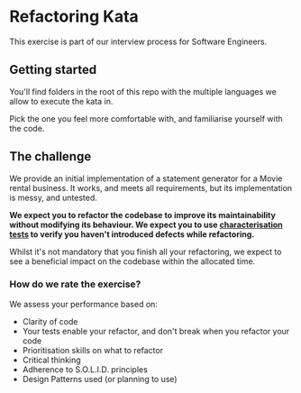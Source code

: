 # Refactoring Kata

This exercise is part of our interview process for Software Engineers.

## Getting started

You'll find folders in the root of this repo with the multiple languages we allow to execute the kata in.

Pick the one you feel more comfortable with, and familiarise yourself with the code.

## The challenge

We provide an initial implementation of a statement generator for a Movie rental business. It works, and meets all requirements, but its implementation is messy, and untested.

**We expect you to refactor the codebase to improve its maintainability without modifying its behaviour. We expect you to use [characterisation tests](http://wiki.c2.com/?CharacterizationTest) to verify you haven't introduced defects while refactoring.**

Whilst it's not mandatory that you finish all your refactoring, we expect to see a beneficial impact on the codebase within the allocated time.

### How do we rate the exercise?

We assess your performance based on:

* Clarity of code
* Your tests enable your refactor, and don't break when you refactor your code
* Prioritisation skills on what to refactor
* Critical thinking
* Adherence to S.O.L.I.D. principles
* Design Patterns used (or planning to use)

